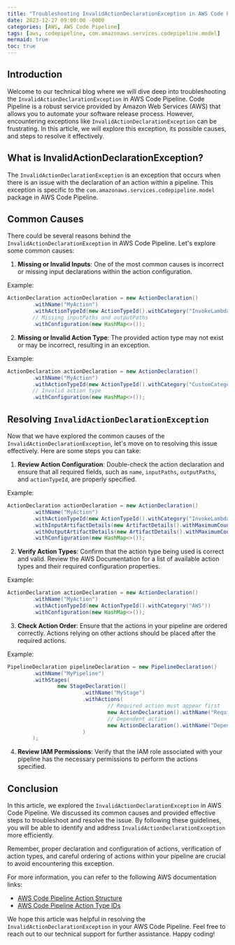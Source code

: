 ```yaml
---
title: "Troubleshooting InvalidActionDeclarationException in AWS Code Pipeline"
date: 2023-12-27 09:00:00 -0000
categories: [AWS, AWS Code Pipeline]
tags: [aws, codepipeline, com.amazonaws.services.codepipeline.model]
mermaid: true
toc: true
---
```



## Introduction

Welcome to our technical blog where we will dive deep into troubleshooting the `InvalidActionDeclarationException` in AWS Code Pipeline. Code Pipeline is a robust service provided by Amazon Web Services (AWS) that allows you to automate your software release process. However, encountering exceptions like `InvalidActionDeclarationException` can be frustrating. In this article, we will explore this exception, its possible causes, and steps to resolve it effectively.

## What is InvalidActionDeclarationException?

The `InvalidActionDeclarationException` is an exception that occurs when there is an issue with the declaration of an action within a pipeline. This exception is specific to the `com.amazonaws.services.codepipeline.model` package in AWS Code Pipeline.

## Common Causes

There could be several reasons behind the `InvalidActionDeclarationException` in AWS Code Pipeline. Let's explore some common causes:

1. **Missing or Invalid Inputs**: One of the most common causes is incorrect or missing input declarations within the action configuration.

Example:

```java
ActionDeclaration actionDeclaration = new ActionDeclaration()
        .withName("MyAction")
        .withActionTypeId(new ActionTypeId().withCategory("InvokeLambdaFunction"))
        // Missing inputPaths and outputPaths
        .withConfiguration(new HashMap<>());
```

2. **Missing or Invalid Action Type**: The provided action type may not exist or may be incorrect, resulting in an exception.

Example:

```java
ActionDeclaration actionDeclaration = new ActionDeclaration()
        .withName("MyAction")
        .withActionTypeId(new ActionTypeId().withCategory("CustomCategory"))
        // Invalid action type
        .withConfiguration(new HashMap<>());
```

## Resolving `InvalidActionDeclarationException`

Now that we have explored the common causes of the `InvalidActionDeclarationException`, let's move on to resolving this issue effectively. Here are some steps you can take:

1. **Review Action Configuration**: Double-check the action declaration and ensure that all required fields, such as `name`, `inputPaths`, `outputPaths`, and `actionTypeId`, are properly specified.

Example:

```java
ActionDeclaration actionDeclaration = new ActionDeclaration()
        .withName("MyAction")
        .withActionTypeId(new ActionTypeId().withCategory("InvokeLambdaFunction"))
        .withInputArtifactDetails(new ArtifactDetails().withMaximumCount(1))
        .withOutputArtifactDetails(new ArtifactDetails().withMaximumCount(1))
        .withConfiguration(new HashMap<>());
```

2. **Verify Action Types**: Confirm that the action type being used is correct and valid. Review the AWS Documentation for a list of available action types and their required configuration properties.

Example:

```java
ActionDeclaration actionDeclaration = new ActionDeclaration()
        .withName("MyAction")
        .withActionTypeId(new ActionTypeId().withCategory("AWS"))
        .withConfiguration(new HashMap<>());
```

3. **Check Action Order**: Ensure that the actions in your pipeline are ordered correctly. Actions relying on other actions should be placed after the required actions.

Example:

```java
PipelineDeclaration pipelineDeclaration = new PipelineDeclaration()
        .withName("MyPipeline")
        .withStages(
                new StageDeclaration()
                        .withName("MyStage")
                        .withActions(
                                // Required action must appear first
                                new ActionDeclaration().withName("RequiredAction"),
                                // Dependent action
                                new ActionDeclaration().withName("DependentAction")
                        )
        );
```

4. **Review IAM Permissions**: Verify that the IAM role associated with your pipeline has the necessary permissions to perform the actions specified.

## Conclusion

In this article, we explored the `InvalidActionDeclarationException` in AWS Code Pipeline. We discussed its common causes and provided effective steps to troubleshoot and resolve the issue. By following these guidelines, you will be able to identify and address `InvalidActionDeclarationException` more efficiently.

Remember, proper declaration and configuration of actions, verification of action types, and careful ordering of actions within your pipeline are crucial to avoid encountering this exception.

For more information, you can refer to the following AWS documentation links:

- [AWS Code Pipeline Action Structure](https://docs.aws.amazon.com/codepipeline/latest/APIReference/API_ActionDeclaration.html)
- [AWS Code Pipeline Action Type IDs](https://docs.aws.amazon.com/codepipeline/latest/userguide/reference-pipeline-structure.html#action-requirements)

We hope this article was helpful in resolving the `InvalidActionDeclarationException` in your AWS Code Pipeline. Feel free to reach out to our technical support for further assistance. Happy coding!
